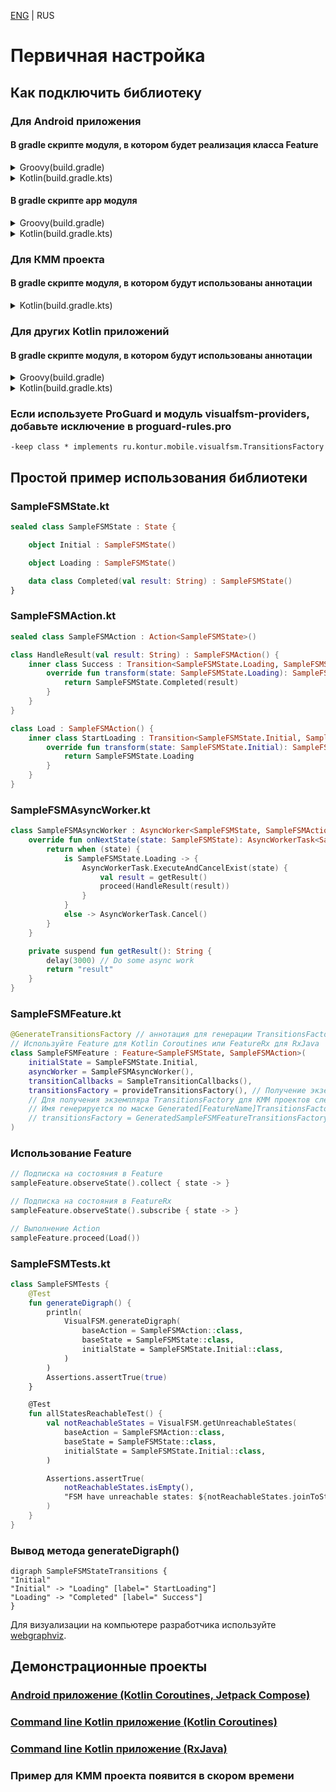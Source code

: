 [ENG](../Quickstart.md) | RUS

# Первичная настройка

## Как подключить библиотеку

### Для Android приложения

#### В gradle скрипте модуля, в котором будет реализация класса Feature

<details>
  <summary>Groovy(build.gradle)</summary>

```groovy
// Подключаем KSP плагин
plugins {
    id "com.google.devtools.ksp" version "$kspVersion"
}

dependencies {
    // Базовые классы для Android, JVM и KMM проектов (Kotlin Coroutines версия Feature и AsyncWorker)
    implementation "ru.kontur.mobile.visualfsm:visualfsm-core:1.1.0"

    // Опционально - Поддержка RxJava 3 (FeatureRx, AsyncWorkerRx и их зависимости)
    implementation "ru.kontur.mobile.visualfsm:visualfsm-rxjava3:1.1.0"

    // Опционально - Поддержка RxJava 2 (FeatureRx, AsyncWorkerRx и их зависимости)
    implementation "ru.kontur.mobile.visualfsm:visualfsm-rxjava2:1.1.0"

    // Кодогенерация
    ksp "ru.kontur.mobile.visualfsm:visualfsm-compiler:1.1.0"

    // Опционально - Классы для удобного получения сгенерированного кода
    implementation "ru.kontur.mobile.visualfsm:visualfsm-providers:1.1.0"

    // Опционально - Анализ и построение графа
    testImplementation "ru.kontur.mobile.visualfsm:visualfsm-tools:1.1.0"
}
```

</details>
<details>
  <summary>Kotlin(build.gradle.kts)</summary>

```kotlin
// Подключаем KSP плагин
plugins {
    id("com.google.devtools.ksp") version "1.6.10-1.0.6"
}

dependencies {
    // Базовые классы для Android, JVM и KMM проектов (Kotlin Coroutines версия Feature и AsyncWorker)
    implementation("ru.kontur.mobile.visualfsm:visualfsm-core:1.1.0")

    // Опционально - Поддержка RxJava 3 (FeatureRx, AsyncWorkerRx и их зависимости)
    implementation("ru.kontur.mobile.visualfsm:visualfsm-rxjava3:1.1.0")

    // Опционально - Поддержка RxJava 2 (FeatureRx, AsyncWorkerRx и их зависимости)
    implementation("ru.kontur.mobile.visualfsm:visualfsm-rxjava2:1.1.0")

    // Кодогенерация
    ksp("ru.kontur.mobile.visualfsm:visualfsm-compiler:1.1.0")

    // Опционально - Классы для удобного получения сгенерированного кода
    implementation("ru.kontur.mobile.visualfsm:visualfsm-providers:1.1.0")

    // Опционально - Анализ и построение графа
    testImplementation("ru.kontur.mobile.visualfsm:visualfsm-tools:1.1.0")
}
```

</details>

#### В gradle скрипте app модуля

<details>
  <summary>Groovy(build.gradle)</summary>

```groovy
// Добавляем сгенерированный код в каталоги исходного кода
android {
    ...
    applicationVariants.all { variant ->
        variant.sourceSets.java.each {
            it.srcDirs += "build/generated/ksp/${variant.name}/kotlin"
        }
    }
}
```

</details>
<details>
  <summary>Kotlin(build.gradle.kts)</summary>

```kotlin
// Добавляем сгенерированный код в каталоги исходного кода
android {
    ...
    applicationVariants.all {
        kotlin {
            sourceSets {
                getByName(name) {
                    kotlin.srcDir("build/generated/ksp/$name/kotlin")
                }
            }
        }
    }
}
```

</details>

### Для КММ проекта

#### В gradle скрипте модуля, в котором будут использованы аннотации

<details>
  <summary>Kotlin(build.gradle.kts)</summary>

```kotlin
plugins {
    kotlin("multiplatform")
    id("com.android.library")
    // Подключаем KSP плагин
    id("com.google.devtools.ksp") version (kspVersion)
}

sourceSets {
    val commonMain by getting {
        dependencies {
            // Базовые классы для Android, JVM и KMM проектов (Kotlin Coroutines версия Feature и AsyncWorker)
            implementation("ru.kontur.mobile.visualfsm:visualfsm-core:1.1.0")

            // Опционально - Анализ и построение графа
            testImplementation("ru.kontur.mobile.visualfsm:visualfsm-tools:1.1.0")

            // Добавляем сгенерированный код в каталоги исходного кода
            kotlin.srcDir("${buildDir.absolutePath}/generated/ksp/")
        }
    }
}

dependencies {
    // Кодогенерация
    add("kspAndroid", "ru.kontur.mobile.visualfsm:visualfsm-compiler:1.1.0")
}
```

</details>

### Для других Kotlin приложений

#### В gradle скрипте модуля, в котором будут использованы аннотации

<details>
  <summary>Groovy(build.gradle)</summary>

```groovy
// Подключаем KSP плагин
plugins {
    id "com.google.devtools.ksp" version "$kspVersion"
}

// Добавляем сгенерированный код в каталоги исходного кода
kotlin {
    sourceSets {
        main.kotlin.srcDirs += 'build/generated/ksp/main/kotlin'
        test.kotlin.srcDirs += 'build/generated/ksp/test/kotlin'
    }
}

dependencies {
    // Базовые классы для Android, JVM и KMM проектов (Kotlin Coroutines версия Feature и AsyncWorker)
    implementation "ru.kontur.mobile.visualfsm:visualfsm-core:1.1.0"

    // Опционально - Поддержка RxJava 3 (FeatureRx, AsyncWorkerRx и их зависимости)
    implementation "ru.kontur.mobile.visualfsm:visualfsm-rxjava3:1.1.0"

    // Опционально - Поддержка RxJava 2 (FeatureRx, AsyncWorkerRx и их зависимости)
    implementation "ru.kontur.mobile.visualfsm:visualfsm-rxjava2:1.1.0"

    // Кодогенерация
    ksp "ru.kontur.mobile.visualfsm:visualfsm-compiler:1.1.0"

    // Опционально - Классы для удобного получения сгенерированного кода
    implementation "ru.kontur.mobile.visualfsm:visualfsm-providers:1.1.0"

    // Опционально - Анализ и построение графа
    testImplementation "ru.kontur.mobile.visualfsm:visualfsm-tools:1.1.0"
}
```

</details>
<details>
  <summary>Kotlin(build.gradle.kts)</summary>

```kotlin
// Подключаем KSP плагин
plugins {
    id("com.google.devtools.ksp") version "1.6.10-1.0.6"
}

// Добавляем сгенерированный код в каталоги исходного кода
kotlin {
    sourceSets.main {
        kotlin.srcDir("build/generated/ksp/main/kotlin")
    }
    sourceSets.test {
        kotlin.srcDir("build/generated/ksp/test/kotlin")
    }
}

dependencies {
    // Базовые классы для Android, JVM и KMM проектов (Kotlin Coroutines версия Feature и AsyncWorker)
    implementation("ru.kontur.mobile.visualfsm:visualfsm-core:1.1.0")

    // Опционально - Поддержка RxJava 3 (FeatureRx, AsyncWorkerRx и их зависимости)
    implementation("ru.kontur.mobile.visualfsm:visualfsm-rxjava3:1.1.0")

    // Опционально - Поддержка RxJava 2 (FeatureRx, AsyncWorkerRx и их зависимости)
    implementation("ru.kontur.mobile.visualfsm:visualfsm-rxjava2:1.1.0")

    // Кодогенерация
    ksp("ru.kontur.mobile.visualfsm:visualfsm-compiler:1.1.0")

    // Опционально - Классы для удобного получения сгенерированного кода
    implementation("ru.kontur.mobile.visualfsm:visualfsm-providers:1.1.0")

    // Опционально - Анализ и построение графа
    testImplementation("ru.kontur.mobile.visualfsm:visualfsm-tools:1.1.0")
}
```

</details>

### Если используете ProGuard и модуль visualfsm-providers, добавьте исключение в proguard-rules.pro
```
-keep class * implements ru.kontur.mobile.visualfsm.TransitionsFactory
```

## Простой пример использования библиотеки

### SampleFSMState.kt

```kotlin
sealed class SampleFSMState : State {

    object Initial : SampleFSMState()

    object Loading : SampleFSMState()

    data class Completed(val result: String) : SampleFSMState()
}
```

### SampleFSMAction.kt

```kotlin
sealed class SampleFSMAction : Action<SampleFSMState>()

class HandleResult(val result: String) : SampleFSMAction() {
    inner class Success : Transition<SampleFSMState.Loading, SampleFSMState.Completed>() {
        override fun transform(state: SampleFSMState.Loading): SampleFSMState.Completed {
            return SampleFSMState.Completed(result)
        }
    }
}

class Load : SampleFSMAction() {
    inner class StartLoading : Transition<SampleFSMState.Initial, SampleFSMState.Loading>() {
        override fun transform(state: SampleFSMState.Initial): SampleFSMState.Loading {
            return SampleFSMState.Loading
        }
    }
}
```

### SampleFSMAsyncWorker.kt

```kotlin
class SampleFSMAsyncWorker : AsyncWorker<SampleFSMState, SampleFSMAction>() {
    override fun onNextState(state: SampleFSMState): AsyncWorkerTask<SampleFSMState> {
        return when (state) {
            is SampleFSMState.Loading -> {
                AsyncWorkerTask.ExecuteAndCancelExist(state) {
                    val result = getResult()
                    proceed(HandleResult(result))
                }
            }
            else -> AsyncWorkerTask.Cancel()
        }
    }

    private suspend fun getResult(): String {
        delay(3000) // Do some async work
        return "result"
    }
}
```

### SampleFSMFeature.kt

```kotlin
@GenerateTransitionsFactory // аннотация для генерации TransitionsFactory
// Используйте Feature для Kotlin Coroutines или FeatureRx для RxJava
class SampleFSMFeature : Feature<SampleFSMState, SampleFSMAction>(
    initialState = SampleFSMState.Initial,
    asyncWorker = SampleFSMAsyncWorker(),
    transitionCallbacks = SampleTransitionCallbacks(),
    transitionsFactory = provideTransitionsFactory(), // Получение экземпляра сгенерованной TransitionsFactory при использовании visualfsm-providers
    // Для получения экземпляра TransitionsFactory для KMM проектов следует вызвать конструктор сгенерированного класса:
    // Имя генерируется по маске Generated[FeatureName]TransitionsFactory()
    // transitionsFactory = GeneratedSampleFSMFeatureTransitionsFactory(), // До первого запуска кодогенерации класс не будет виден в IDE.
)
```

### Использование Feature

```kotlin
// Подписка на состояния в Feature
sampleFeature.observeState().collect { state -> }

// Подписка на состояния в FeatureRx
sampleFeature.observeState().subscribe { state -> }

// Выполнение Action
sampleFeature.proceed(Load())
```

### SampleFSMTests.kt

```kotlin
class SampleFSMTests {
    @Test
    fun generateDigraph() {
        println(
            VisualFSM.generateDigraph(
                baseAction = SampleFSMAction::class,
                baseState = SampleFSMState::class,
                initialState = SampleFSMState.Initial::class,
            )
        )
        Assertions.assertTrue(true)
    }

    @Test
    fun allStatesReachableTest() {
        val notReachableStates = VisualFSM.getUnreachableStates(
            baseAction = SampleFSMAction::class,
            baseState = SampleFSMState::class,
            initialState = SampleFSMState.Initial::class,
        )

        Assertions.assertTrue(
            notReachableStates.isEmpty(),
            "FSM have unreachable states: ${notReachableStates.joinToString(", ")}"
        )
    }
}
```

### Вывод метода generateDigraph()

```
digraph SampleFSMStateTransitions {
"Initial"
"Initial" -> "Loading" [label=" StartLoading"]
"Loading" -> "Completed" [label=" Success"]
}
```

Для визуализации на компьютере разработчика используйте [webgraphviz](http://www.webgraphviz.com/).

## Демонстрационные проекты

### [Android приложение (Kotlin Coroutines, Jetpack Compose)](https://github.com/Kontur-Mobile/VisualFSM-Sample-Android)

### [Command line Kotlin приложение (Kotlin Coroutines)](../../sample)

### [Command line Kotlin приложение (RxJava)](../../sample-rx)

### Пример для KMM проекта появится в скором времени